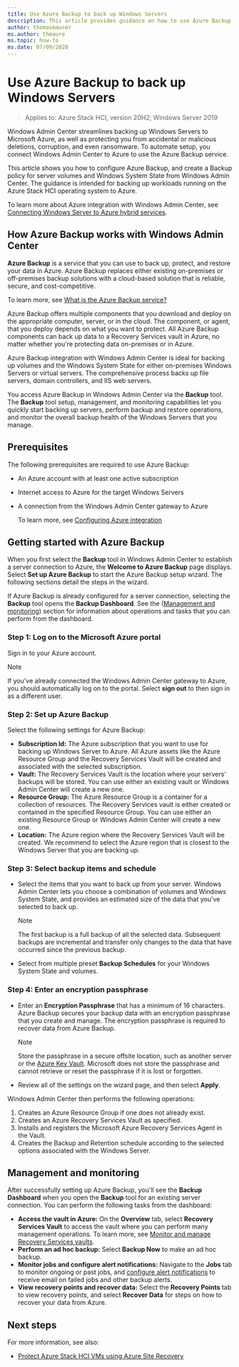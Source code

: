 ```yaml
---
title: Use Azure Backup to back up Windows Servers
description: This article provides guidance on how to use Azure Backup through Windows Admin Center to back up Windows Servers.
author: thomasmaurer
ms.author: thmaure
ms.topic: how-to
ms.date: 07/09/2020
---
```


# Use Azure Backup to back up Windows Servers

>Applies to: Azure Stack HCI, version 20H2; Windows Server 2019

Windows Admin Center streamlines backing up Windows Servers to Microsoft Azure, as well as protecting you from accidental or malicious deletions, corruption, and even ransomware. To automate setup, you connect Windows Admin Center to Azure to use the Azure Backup service.

This article shows you how to configure Azure Backup, and create a Backup policy for server volumes and Windows System State from Windows Admin Center. The guidance is intended for backing up workloads running on the Azure Stack HCI operating system to Azure.

To learn more about Azure integration with Windows Admin Center, see [Connecting Windows Server to Azure hybrid services](/windows-server/manage/windows-admin-center/azure/).

## How Azure Backup works with Windows Admin Center
**Azure Backup** is a service that you can use to back up, protect, and restore your data in Azure. Azure Backup replaces either existing on-premises or off-premises backup solutions with a cloud-based solution that is reliable, secure, and cost-competitive.

To learn more, see [What is the Azure Backup service?](https://docs.microsoft.com/azure/backup/backup-overview)

Azure Backup offers multiple components that you download and deploy on the appropriate computer, server, or in the cloud. The component, or agent, that you deploy depends on what you want to protect. All Azure Backup components can back up data to a Recovery Services vault in Azure, no matter whether you're protecting data on-premises or in Azure.

Azure Backup integration with Windows Admin Center is ideal for backing up volumes and the Windows System State for either on-premises Windows Servers or virtual servers. The comprehensive process backs up file servers, domain controllers, and IIS web servers.

You access Azure Backup in Windows Admin Center via the **Backup** tool. The **Backup** tool setup, management, and monitoring capabilities let you quickly start backing up servers, perform backup and restore operations, and monitor the overall backup health of the Windows Servers that you manage.

## Prerequisites
The following prerequisites are required to use Azure Backup:
- An Azure account with at least one active subscription
- Internet access to Azure for the target Windows Servers
- A connection from the Windows Admin Center gateway to Azure

    To learn more, see [Configuring Azure integration](/windows-server/manage/windows-admin-center/azure/azure-integration)

## Getting started with Azure Backup
When you first select the **Backup** tool in Windows Admin Center to establish a server connection to Azure, the **Welcome to Azure Backup** page displays. Select **Set up Azure Backup** to start the Azure Backup setup wizard. The following sections detail the steps in the wizard.

If Azure Backup is already configured for a server connection, selecting the **Backup** tool opens the **Backup Dashboard**. See the ([Management and monitoring](#management-and-monitoring)) section for information about operations and tasks that you can perform from the dashboard.

### Step 1: Log on to the Microsoft Azure portal
Sign in to your Azure account.

> [!NOTE]
> If you've already connected the Windows Admin Center gateway to Azure, you should automatically log on to the portal. Select **sign out** to then sign in as a different user.

### Step 2: Set up Azure Backup
Select the following settings for Azure Backup:
- **Subscription Id:** The Azure subscription that you want to use for backing up Windows Server to Azure. All Azure assets like the Azure Resource Group and the Recovery Services Vault will be created and associated with the selected subscription.
- **Vault:** The Recovery Services Vault is the location where your servers' backups will be stored. You can use either an existing vault or Windows Admin Center will create a new one.  
- **Resource Group:** The Azure Resource Group is a container for a collection of resources. The Recovery Services vault is either created or contained in the specified Resource Group. You can use either an existing Resource Group or Windows Admin Center will create a new one.
- **Location:** The Azure region where the Recovery Services Vault will be created. We recommend to select the Azure region that is closest to the Windows Server that you are backing up.

### Step 3: Select backup items and schedule
- Select the items that you want to back up from your server. Windows Admin Center lets you choose a combination of volumes and Windows System State, and provides an estimated size of the data that you've selected to back up.

    > [!NOTE]
    > The first backup is a full backup of all the selected data. Subsequent backups are incremental and transfer only changes to the data that have occurred since the previous backup.

- Select from multiple preset **Backup Schedules** for your Windows System State and volumes.

### Step 4: Enter an encryption passphrase
- Enter an **Encryption Passphrase** that has a minimum of 16 characters. Azure Backup secures your backup data with an encryption passphrase that you create and manage. The encryption passphrase is required to recover data from Azure Backup.

    > [!NOTE]
    > Store the passphrase in a secure offsite location, such as another server or the [Azure Key Vault](https://docs.microsoft.com/azure/key-vault/quick-create-portal). Microsoft does not store the passphrase and cannot retrieve or reset the passphrase if it is lost or forgotten.

- Review all of the settings on the wizard page, and then select **Apply**.

Windows Admin Center then performs the following operations:
1. Creates an Azure Resource Group if one does not already exist.
1. Creates an Azure Recovery Services Vault as specified.
1. Installs and registers the Microsoft Azure Recovery Services Agent in the Vault.
1. Creates the Backup and Retention schedule according to the selected options associated with the Windows Server.

## Management and monitoring
After successfully setting up Azure Backup, you'll see the **Backup Dashboard** when you open the **Backup** tool for an existing server connection. You can perform the following tasks from the dashboard:
- **Access the vault in Azure:** On the **Overview** tab, select  **Recovery Services Vault** to access the vault where you can perform many management operations. To learn more, see [Monitor and manage Recovery Services vaults](https://docs.microsoft.com/azure/backup/backup-azure-manage-windows-server).
- **Perform an ad hoc backup:** Select **Backup Now** to make an ad hoc backup. 
- **Monitor jobs and configure alert notifications:** Navigate to the **Jobs** tab to monitor ongoing or past jobs, and [configure alert notifications](https://docs.microsoft.com/azure/backup/backup-azure-manage-windows-server#configuring-notifications-for-alerts) to receive email on failed jobs and other backup alerts.
- **View recovery points and recover data:** Select the **Recovery Points** tab to view recovery points, and select **Recover Data** for steps on how to recover your data from Azure.

## Next steps
For more information, see also:
- [Protect Azure Stack HCI VMs using Azure Site Recovery](https://docs.microsoft.com/azure-stack/hci/manage/azure-site-recovery)
